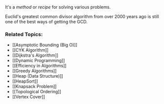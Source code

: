 It's a *method* or *recipe* for solving various problems. 

Euclid's greatest common divisor algorithm from over 2000 years ago is still one of the best ways of getting the GCD. 

### Related Topics:

- [[Asymptotic Bounding (Big O)]]
- [[CYK Algorithm]]
- [[Dijkstra's Algorithm]]
- [[Dynamic Programming]]
- [[Efficiency in Algorithms]]
- [[Greedy Algorithms]]
- [[Heap (Data Structure)]]
- [[HeapSort]]
- [[Knapsack Problem]]
- [[Topological Ordering]]
- [[Vertex Cover]]